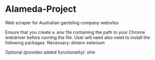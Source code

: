 # Alameda-Project
Web scraper for Australian gambling company websites

Ensure that you create a .env file containing the path to your Chrome webdriver before running the file. User will need also need to  install the following packages:
Necessary:
dotenv
selenium 

Optional (provides added functionality):
shin
